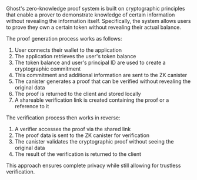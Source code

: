 Ghost's zero-knowledge proof system is built on cryptographic principles that enable a prover to demonstrate knowledge of certain information without revealing the information itself. Specifically, the system allows users to prove they own a certain token without revealing their actual balance.

The proof generation process works as follows:

1. User connects their wallet to the application
2. The application retrieves the user's token balance
3. The token balance and user's principal ID are used to create a cryptographic commitment
4. This commitment and additional information are sent to the ZK canister
5. The canister generates a proof that can be verified without revealing the original data
6. The proof is returned to the client and stored locally
7. A shareable verification link is created containing the proof or a reference to it

The verification process then works in reverse:

1. A verifier accesses the proof via the shared link
2. The proof data is sent to the ZK canister for verification
3. The canister validates the cryptographic proof without seeing the original data
4. The result of the verification is returned to the client

This approach ensures complete privacy while still allowing for trustless verification.